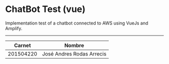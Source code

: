 # ChatBot Test (vue)

Implementation test of a chatbot connected to AWS using VueJs and Amplify.
___
| Carnet     | Nombre                     |
| ---------  | -------------------------- |
| 201504220  | José Andres Rodas Arrecis  |